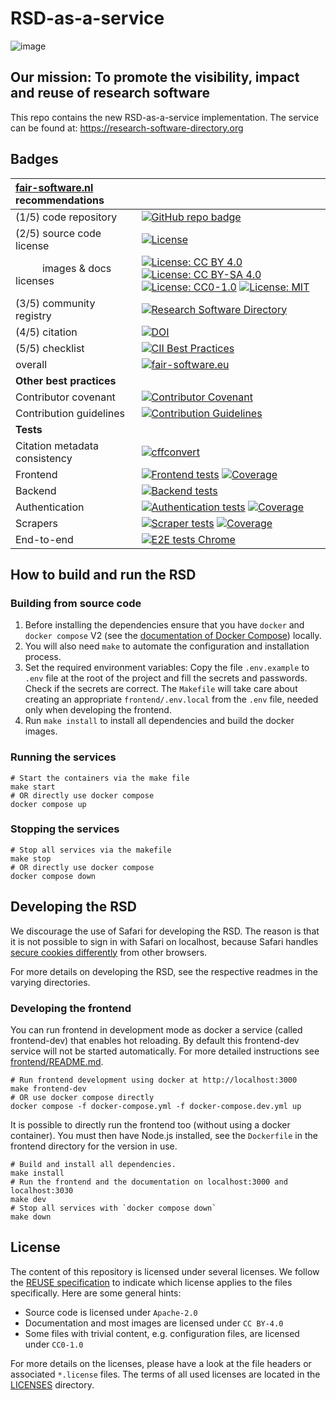 <!--
SPDX-FileCopyrightText: 2021 - 2022 Dusan Mijatovic (dv4all)
SPDX-FileCopyrightText: 2021 - 2022 Jason Maassen (Netherlands eScience Center) <j.maassen@esciencecenter.nl>
SPDX-FileCopyrightText: 2021 - 2022 dv4all
SPDX-FileCopyrightText: 2021 - 2025 Ewan Cahen (Netherlands eScience Center) <e.cahen@esciencecenter.nl>
SPDX-FileCopyrightText: 2021 - 2025 Netherlands eScience Center
SPDX-FileCopyrightText: 2021 Jesús García Gonzalez (Netherlands eScience Center) <j.g.gonzalez@esciencecenter.nl>
SPDX-FileCopyrightText: 2022 - 2024 Christian Meeßen (GFZ) <christian.meessen@gfz-potsdam.de>
SPDX-FileCopyrightText: 2022 - 2024 Helmholtz Centre Potsdam - GFZ German Research Centre for Geosciences

SPDX-License-Identifier: CC-BY-4.0
-->

# RSD-as-a-service

![image](https://user-images.githubusercontent.com/4195550/136156498-736f915f-7623-43d2-8678-f30b06563a38.png)

## Our mission: To promote the visibility, impact and reuse of research software

This repo contains the new RSD-as-a-service implementation. The service can be found at: https://research-software-directory.org

## Badges

| [fair-software.nl](https://fair-software.nl/) recommendations | |
| :-- | :--  |
| (1/5) code repository              | [![GitHub repo badge](https://img.shields.io/badge/github-repo-000.svg?logo=github&labelColor=gray&color=blue)](https://github.com/research-software-directory/RSD-as-a-service) |
| (2/5) source code license          | [![License](https://img.shields.io/badge/License-Apache_2.0-blue.svg)](https://opensource.org/licenses/Apache-2.0) |
| &nbsp; &nbsp; &nbsp; &nbsp; &nbsp; images & docs licenses       | [![License: CC BY 4.0](https://img.shields.io/badge/License-CC_BY_4.0-lightgrey.svg)](https://creativecommons.org/licenses/by/4.0/) [![License: CC BY-SA 4.0](https://img.shields.io/badge/License-CC_BY--SA_3.0-lightgrey.svg)](https://creativecommons.org/licenses/by-sa/3.0/) [![License: CC0-1.0](https://img.shields.io/badge/License-CC0_1.0-lightgrey.svg)](http://creativecommons.org/publicdomain/zero/1.0/) [![License: MIT](https://img.shields.io/badge/License-MIT-yellow.svg)](https://opensource.org/licenses/MIT) |
| (3/5) community registry           | [![Research Software Directory](https://img.shields.io/badge/rsd-RSD--as--a--service-00a3e3.svg)](https://research-software-directory.org/software/rsd-ng) |
| (4/5) citation                     | [![DOI](https://zenodo.org/badge/413814951.svg)](https://zenodo.org/badge/latestdoi/413814951) |
| (5/5) checklist                    | [![CII Best Practices](https://bestpractices.coreinfrastructure.org/projects/6336/badge)](https://bestpractices.coreinfrastructure.org/projects/6336) |
| overall                            | [![fair-software.eu](https://img.shields.io/badge/fair--software.eu-%E2%97%8F%20%20%E2%97%8B%20%20%E2%97%8F%20%20%E2%97%8F%20%20%E2%97%8F-yellow)](https://fair-software.eu) |
| **Other best practices**           | &nbsp; |
| Contributor covenant               | [![Contributor Covenant](https://img.shields.io/badge/Contributor%20Covenant-2.1-4baaaa.svg)](CODE_OF_CONDUCT.md) |
| Contribution guidelines             | [![Contribution Guidelines](https://img.shields.io/badge/Contribution%20Guidelines-4baaaa.svg)](CONTRIBUTING.md) |
| **Tests**                          | &nbsp; |
| Citation metadata consistency      | [![cffconvert](https://github.com/research-software-directory/RSD-as-a-service/actions/workflows/cff_validate.yml/badge.svg)](https://github.com/research-software-directory/RSD-as-a-service/actions/workflows/cff_validate.yml) | 
| Frontend                           | [![Frontend tests](https://github.com/research-software-directory/RSD-as-a-service/actions/workflows/frontend_tests.yml/badge.svg)](https://github.com/research-software-directory/RSD-as-a-service/actions/workflows/frontend_tests.yml) [![Coverage](https://sonarcloud.io/api/project_badges/measure?project=rsd-frontend&metric=coverage)](https://sonarcloud.io/summary/overall?id=rsd-frontend) | 
| Backend                            | [![Backend tests](https://github.com/research-software-directory/RSD-as-a-service/actions/workflows/backend_tests.yml/badge.svg)](https://github.com/research-software-directory/RSD-as-a-service/actions/workflows/backend_tests.yml) |
| Authentication                     | [![Authentication tests](https://github.com/research-software-directory/RSD-as-a-service/actions/workflows/authentication_tests.yml/badge.svg)](https://github.com/research-software-directory/RSD-as-a-service/actions/workflows/authentication_tests.yml) [![Coverage](https://sonarcloud.io/api/project_badges/measure?project=nl.research-software%3Aauthentication&metric=coverage)](https://sonarcloud.io/summary/overall?id=nl.research-software%3Aauthentication) | 
| Scrapers                           | [![Scraper tests](https://github.com/research-software-directory/RSD-as-a-service/actions/workflows/scrapers_tests.yml/badge.svg)](https://github.com/research-software-directory/RSD-as-a-service/actions/workflows/scrapers_tests.yml) [![Coverage](https://sonarcloud.io/api/project_badges/measure?project=nl.research-software%3Ascrapers&metric=coverage)](https://sonarcloud.io/summary/overall?id=nl.research-software%3Ascrapers) | 
| End-to-end                         | [![E2E tests Chrome](https://github.com/research-software-directory/RSD-as-a-service/actions/workflows/e2e_tests_chrome.yml/badge.svg)](https://github.com/research-software-directory/RSD-as-a-service/actions/workflows/e2e_tests_chrome.yml) |

## How to build and run the RSD

### Building from source code

1. Before installing the dependencies ensure that you have `docker` and `docker compose` V2 (see the [documentation of Docker Compose](https://docs.docker.com/compose/compose-v2/)) locally.
2. You will also need `make` to automate the configuration and installation process.
3. Set the required environment variables:
   Copy the file `.env.example` to `.env` file at the root of the project
   and fill the secrets and passwords. Check if the secrets are correct.
   The `Makefile` will take care about creating an appropriate `frontend/.env.local`
   from the `.env` file, needed only when developing the frontend.
4. Run `make install` to install all dependencies and build the docker images.

### Running the services

```
# Start the containers via the make file
make start
# OR directly use docker compose
docker compose up
```

### Stopping the services

```
# Stop all services via the makefile
make stop
# OR directly use docker compose
docker compose down
```

## Developing the RSD

We discourage the use of Safari for developing the RSD. The reason is that it is not possible to sign in with Safari on localhost, because Safari handles [secure cookies differently](https://codedamn.com/news/web-development/safari-cookie-is-not-being-set) from other browsers.

For more details on developing the RSD, see the respective readmes in the varying directories.

### Developing the frontend

You can run frontend in development mode as docker a service (called frontend-dev) that enables hot reloading. By default this frontend-dev service will not be started automatically. For more detailed instructions see [frontend/README.md](frontend/README.md).

```
# Run frontend development using docker at http://localhost:3000
make frontend-dev
# OR use docker compose directly
docker compose -f docker-compose.yml -f docker-compose.dev.yml up 
```

It is possible to directly run the frontend too (without using a docker container). You must then have Node.js installed, see the `Dockerfile` in the frontend directory for the version in use.

```
# Build and install all dependencies.
make install
# Run the frontend and the documentation on localhost:3000 and localhost:3030
make dev
# Stop all services with `docker compose down`
make down
```

## License

The content of this repository is licensed under several licenses. We follow the [REUSE specification](https://reuse.software/) to indicate which license applies to the files specifically. Here are some general hints:

- Source code is licensed under `Apache-2.0`
- Documentation and most images are licensed under `CC BY-4.0`
- Some files with trivial content, e.g. configuration files, are licensed under `CC0-1.0`

For more details on the licenses, please have a look at the file headers or associated `*.license` files. The terms of all used licenses are located in the [LICENSES](./LICENSES/) directory.
